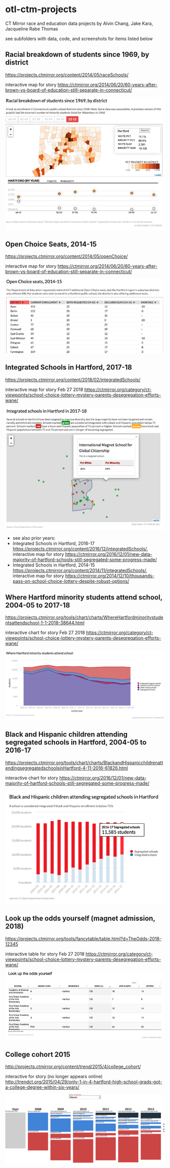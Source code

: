 # otl-ctm-projects
CT Mirror race and education data projects by Alvin Chang, Jake Kara, Jacqueline Rabe Thomas

see subfolders with data, code, and screenshots for items listed below

## Racial breakdown of students since 1969, by district
https://projects.ctmirror.org/content/2014/05/raceSchools/

interactive map for story https://ctmirror.org/2014/06/20/60-years-after-brown-vs-board-of-education-still-separate-in-connecticut/

![screenshot](raceSchools-1969-2013/racial-breakdown.png)

## Open Choice Seats, 2014-15
https://projects.ctmirror.org/content/2014/05/openChoice/

interactive map for story https://ctmirror.org/2014/06/20/60-years-after-brown-vs-board-of-education-still-separate-in-connecticut/

![screenshot](openChoiceTable-1415/open-choice-seats.png)

## Integrated Schools in Hartford, 2017-18
https://projects.ctmirror.org/content/2018/02/integratedSchools/

interactive map for story Feb 27 2018 https://ctmirror.org/category/ct-viewpoints/school-choice-lottery-mystery-parents-desegregation-efforts-wane/

![screenshot](integratedSchools-1718/integrated-schools-in-hartford-1718.png)

- see also prior years:
- Integrated Schools in Hartford, 2016-17 https://projects.ctmirror.org/content/2016/12/integratedSchools/, interactive map for story https://ctmirror.org/2016/12/01/new-data-majority-of-hartford-schools-still-segregated-some-progress-made/
- Integrated Schools in Hartford, 2014-15 https://projects.ctmirror.org/content/2014/11/integratedSchools/, interactive map for story https://ctmirror.org/2014/12/10/thousands-pass-on-school-choice-lottery-despite-robust-options/

## Where Hartford minority students attend school, 2004-05 to 2017-18
https://projects.ctmirror.org/tools/chart/charts/WhereHartfordminoritystudentsattendschool-1-1-2018-38644.html

interactive chart for story Feb 27 2018 https://ctmirror.org/category/ct-viewpoints/school-choice-lottery-mystery-parents-desegregation-efforts-wane/

![screenshot](schoolHartfordMinorityStudents-1718/school-type-chart-1718.png)

## Black and Hispanic children attending segregated schools in Hartford, 2004-05 to 2016-17
https://projects.ctmirror.org/tools/chart/charts/BlackandHispanicchildrenattendingsegregatedschoolsinHartford-4-11-2016-61826.html

interactive chart for story https://ctmirror.org/2016/12/01/new-data-majority-of-hartford-schools-still-segregated-some-progress-made/

![screenshot](studentsSegregatedSchools-1617/students-in-segregated-schools-1617.png)

## Look up the odds yourself (magnet admission, 2018)
https://projects.ctmirror.org/tools/fancytable/table.html?d=TheOdds-2018-12345

interactive table for story Feb 27 2018 https://ctmirror.org/category/ct-viewpoints/school-choice-lottery-mystery-parents-desegregation-efforts-wane/

![screenshot](oddsMagnet-2018/odds-2018.png)

## College cohort 2015
http://projects.ctmirror.org/content/trend/2015/4/college_cohort/

interactive for story (no longer appears online) http://trendct.org/2015/04/29/only-1-in-4-hartford-high-school-grads-got-a-college-degree-within-six-years/

![screenshot](college_cohort/college-cohort.png)


